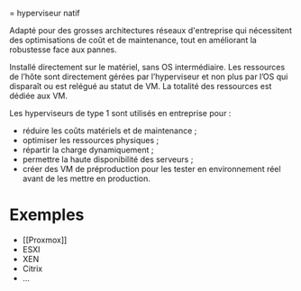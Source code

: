 = hyperviseur natif

Adapté pour des grosses architectures réseaux d'entreprise qui nécessitent des optimisations de coût et de maintenance, tout en améliorant la robustesse face aux pannes.

Installé directement sur le matériel, sans OS intermédiaire. 
Les ressources de l’hôte sont directement gérées par l’hyperviseur et non plus par l’OS qui disparaît ou est relégué au statut de VM. La totalité des ressources est dédiée aux VM.

Les hyperviseurs de type 1 sont utilisés en entreprise pour  :
-   réduire les coûts matériels et de maintenance ;
-   optimiser les ressources physiques ;
-   répartir la charge dynamiquement ;
-   permettre la haute disponibilité des serveurs ;
-   créer des VM de préproduction pour les tester en environnement réel avant de les mettre en production.

# Exemples

- [[Proxmox]]
- ESXI
- XEN
- Citrix
- ...